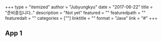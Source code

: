 +++
type = "itemized"
author = "Jubyungkyu"
date = "2017-06-22"
title = "준비중입니다.."
description = "Not yet"
featured = ""
featuredpath = ""
featuredalt = ""
categories = [""]
linktitle = ""
format = "Java"
link = "#"
+++

## App 1
